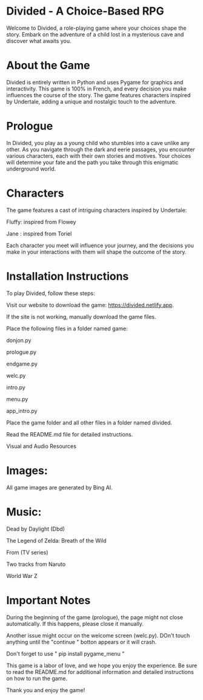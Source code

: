 # Divided - A Choice-Based RPG

Welcome to Divided, a role-playing game where your choices shape the story. Embark on the adventure of a child lost in a mysterious cave and discover what awaits you.

# About the Game

Divided is entirely written in Python and uses Pygame for graphics and interactivity. This game is 100% in French, and every decision you make influences the course of the story. The game features characters inspired by Undertale, adding a unique and nostalgic touch to the adventure.

# Prologue

In Divided, you play as a young child who stumbles into a cave unlike any other. As you navigate through the dark and eerie passages, you encounter various characters, each with their own stories and motives. Your choices will determine your fate and the path you take through this enigmatic underground world.

# Characters

The game features a cast of intriguing characters inspired by Undertale:

Fluffy: inspired from Flowey

Jane : inspired from Toriel

Each character you meet will influence your journey, and the decisions you make in your interactions with them will shape the outcome of the story.

# Installation Instructions

To play Divided, follow these steps:

Visit our website to download the game: https://divided.netlify.app.

If the site is not working, manually download the game files.

Place the following files in a folder named game:

donjon.py

prologue.py

endgame.py

welc.py

intro.py

menu.py

app_intro.py

Place the game folder and all other files in a folder named divided.

Read the README.md file for detailed instructions.

Visual and Audio Resources

# Images:

All game images are generated by Bing AI.

# Music:

Dead by Daylight (Dbd)

The Legend of Zelda: Breath of the Wild

From (TV series)

Two tracks from Naruto

World War Z

# Important Notes

During the beginning of the game (prologue), the page might not close automatically. If this happens, please close it manually.

Another issue might occur on the welcome screen (welc.py). DOn't touch anything until the "continue " botton appears or it will crash.

Don't forget to use " pip install pygame_menu "

This game is a labor of love, and we hope you enjoy the experience. Be sure to read the README.md for additional information and detailed instructions on how to run the game.

Thank you and enjoy the game!
